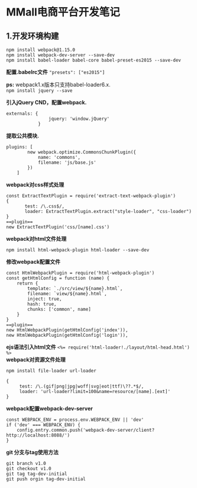 <h1>MMall电商平台开发笔记</h1>
<h2>1.开发环境构建</h2>

`npm install webpack@1.15.0` <br />
`npm install webpack-dev-server --save-dev` <br />
`npm install babel-loader babel-core babel-preset-es2015 --save-dev` <br />

**配置.babelrc文件** `"presets": ["es2015"]` <br />

**ps:** webpack1.x版本只支持babel-loader6.x. <br />
`npm install jquery --save` <br />

**引入jQuery CND，配置webpack.**
```
externals: {
                jquery: 'window.jQuery'
            }
```

**提取公共模块.** <br />
```
plugins: [
        new webpack.optimize.CommonsChunkPlugin({
            name: 'commons',
            filename: 'js/base.js'
        })
    ]
```
**webpack对css样式处理**
```
const ExtractTextPlugin = require('extract-text-webpack-plugin')
{
       test: /\.css$/,
       loader: ExtractTextPlugin.extract("style-loader", "css-loader")
}
==plugin==
new ExtractTextPlugin('css/[name].css')
```
**webpack对html文件处理**
```
npm install html-webpack-plugin html-loader --save-dev
```
**修改webpack配置文件**
```
const HtmlWebpackPlugin = require('html-webpack-plugin')
const getHtmlConfig = function (name) {
    return {
        template: `./src/view/${name}.html`,
        filename: `view/${name}.html`,
        inject: true,
        hash: true,
        chunks: ['common', name]
    }
}
==plugin==
new HtmlWebpackPlugin(getHtmlConfig('index')),
new HtmlWebpackPlugin(getHtmlConfig('login')),
```
**ejs语法引入html文件**
`<%= require('html-loader!./layout/html-head.html') %>`  <br />
**webpack对资源文件处理**

`npm install file-loader url-loader`
```
{
     test: /\.(gif|png|jpg|woff|svg|eot|ttf)\??.*$/,
     loader: 'url-loader?limit=100&name=resource/[name].[ext]'
}
```
**webpack配置webpack-dev-server**
```
const WEBPACK_ENV = process.env.WEBPACK_ENV || 'dev'
if ('dev' === WEBPACK_ENV) {
    config.entry.common.push('webpack-dev-server/client?http://localhost:8088/')
}
```
**git 分支与tag使用方法**
```
git branch v1.0
git checkout v1.0
git tag tag-dev-initial
git push orgin tag-dev-initial
```


